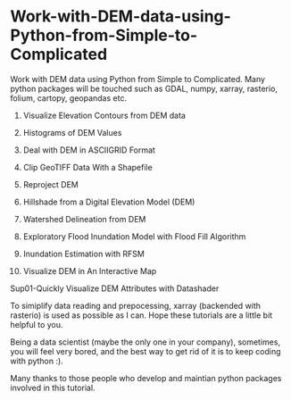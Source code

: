 # Work-with-DEM-data-using-Python-from-Simple-to-Complicated
Work with DEM data using Python from Simple to Complicated. Many python packages will be touched such as GDAL, numpy, xarray, rasterio, folium, cartopy, geopandas etc.

1. Visualize Elevation Contours from DEM data

2. Histograms of DEM Values

3. Deal with DEM in ASCIIGRID Format

4. Clip GeoTIFF Data With a Shapefile

5. Reproject DEM

6. Hillshade from a Digital Elevation Model (DEM)

7. Watershed Delineation from DEM

8. Exploratory Flood Inundation Model with Flood Fill Algorithm

9. Inundation Estimation with RFSM

10. Visualize DEM in An Interactive Map

Sup01-Quickly Visualize DEM Attributes with Datashader

To simiplify data reading and prepocessing, xarray (backended with rasterio) is used as possible as I can.
Hope these tutorials are a little bit helpful to you. 

Being a data scientist (maybe the only one in your company), sometimes, you will feel very bored, 
and the best way to get rid of it is to keep coding with python :).

Many thanks to those people who develop and maintian python packages involved in this tutorial. 

